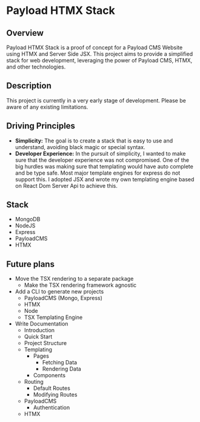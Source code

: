 # Payload HTMX Stack

## Overview

Payload HTMX Stack is a proof of concept for a Payload CMS Website using HTMX and Server Side JSX. This project aims to provide a simplified stack for web development, leveraging the power of Payload CMS, HTMX, and other technologies.

## Description

This project is currently in a very early stage of development. Please be aware of any existing limitations.

## Driving Principles

- **Simplicity:** The goal is to create a stack that is easy to use and understand, avoiding black magic or special syntax.
- **Developer Experience:** In the pursuit of simplicity, I wanted to make sure that the developer experience was not compromised. One of the big hurdles was making sure that templating would have auto complete and be type safe. Most major template engines for express do not support this. I adopted JSX and wrote my own templating engine based on React Dom Server Api to achieve this.

## Stack

- MongoDB
- NodeJS
- Express
- PayloadCMS
- HTMX

## Future plans

- Move the TSX rendering to a separate package
  - Make the TSX rendering framework agnostic
- Add a CLI to generate new projects
  - PayloadCMS (Mongo, Express)
  - HTMX
  - Node
  - TSX Templating Engine
- Write Documentation
  - Introduction
  - Quick Start
  - Project Structure
  - Templating
    - Pages
      - Fetching Data
      - Rendering Data
    - Components
  - Routing
    - Default Routes
    - Modifying Routes
  - PayloadCMS
    - Authentication
  - HTMX
